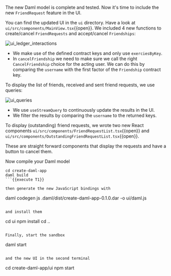 The new Daml model is complete and tested. Now it's time to include the new `FriendRequest` feature
in the UI.

You can find the updated UI in the `ui` directory. Have a look at
`ui/src/components/MainView.tsx`{{open}}. We included 4 new functions to create/cancel
`FriendRequests` and accept/cancel `Friendships`:

![ui_ledger_interactions](assets/ui_ledger_interactions.png)

- We make use of the defined contract keys and only use `exerciesByKey`.
- In `cancelFriendship` we need to make sure we call the right `CancelFriendship` choice for the
  acting user. We can do this by comparing the `username` with the first factor of the `Friendship`
  contract key.

To display the list of friends, received and sent friend requests, we use queries:

![ui_queries](assets/ui_queries.png)

- We use `useStreamQuery` to continuously update the results in the UI.
- We filter the results by comparing the `username` to the returned keys.

To display (outstanding) friend requests, we wrote two new React components
`ui/src/components/FriendRequestList.tsx`{{open}} and
`ui/src/components/OutstandingFriendRequestList.tsx`{{open}}.

These are straight forward components that display the requests and have a button to cancel them.

Now compile your Daml model

```
cd create-daml-app
daml build
```{{execute T1}}

then generate the new JavaScript bindings with

```
daml codegen js .daml/dist/create-daml-app-0.1.0.dar -o ui/daml.js
```{{execute T1}}

and install them

```
cd ui
npm install
cd ..
```{{execute T1}}

Finally, start the sandbox

```
daml start
```{{execute T1}}

and the new UI in the second terminal

```
cd create-daml-app/ui
npm start
```{{execute T2}}
